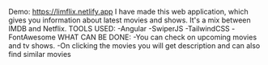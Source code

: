 Demo: https://limflix.netlify.app
I have made this web application, which gives you information about latest movies and shows. It's a mix between IMDB and Netflix.
TOOLS USED:
-Angular
-SwiperJS
-TailwindCSS
-FontAwesome
WHAT CAN BE DONE:
-You can check on upcoming movies and tv shows.
-On clicking the movies you will get description and can also find similar movies
